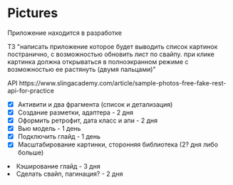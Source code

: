 # Pictures
<p>Приложение находится в разработке</p>
<p>
ТЗ "написать приложение которое будет выводить список картинок постранично, с возможностью обновить лист по свайпу. при клике картинка должна открываться в полноэкранном режиме с возможностью ее растянуть (двумя пальцами)"
</p>
<p>
  API https://www.slingacademy.com/article/sample-photos-free-fake-rest-api-for-practice
</p>

- [x] Активити и два фрагмента (список и детализация)
- [x] Создание разметки, адаптера - 2 дня
- [x] Оформить ретрофит, дата класс и апи - 2 дня
- [x] Вью модель - 1 день
- [x] Подключить глайд - 1 день
- [x] Масштабирование картинки, сторонняя библиотека (2? дня либо больше)
<li> Кэширование глайд - 3 дня </li>
<li>Сделать свайп, пагинация? - 2 дня</li>
